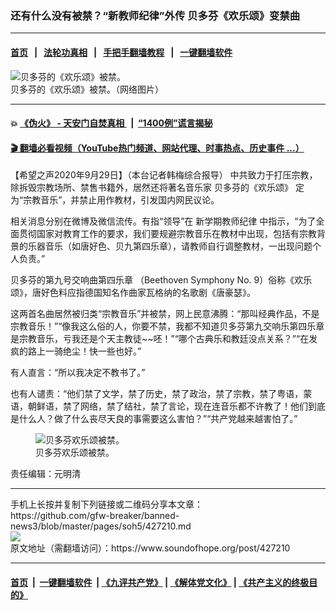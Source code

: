 ### 还有什么没有被禁？“新教师纪律”外传 贝多芬《欢乐颂》变禁曲
------------------------

#### [首页](https://github.com/gfw-breaker/banned-news3/blob/master/README.md) &nbsp;&nbsp;|&nbsp;&nbsp; [法轮功真相](https://github.com/begood0513/basic/blob/master/README.md)  &nbsp;&nbsp;|&nbsp;&nbsp; [手把手翻墙教程](https://github.com/gfw-breaker/guides/wiki)  &nbsp;&nbsp;|&nbsp;&nbsp; [一键翻墙软件](https://github.com/gfw-breaker/nogfw/blob/master/README.md)  



<div><img alt="贝多芬的《欢乐颂》被禁。" src="https://img.soundofhope.org/2020-09/20200116204511_18785-1601440030613.jpg"/>
<br/><figcaption class="caption">
 贝多芬的《欢乐颂》被禁。（网络图片）
</figcaption></div><hr/>

#### 💥 [《伪火》 - 天安门自焚真相 ](http://158.247.195.190:10000/videos/blog/weihuo.html)&nbsp; |&nbsp; [“1400例”谎言揭秘  ](http://158.247.195.190:10000/videos/blog/jiexi1400.html)

#### [ 🎬  翻墙必看视频（YouTube热门频道、网站代理、时事热点、历史事件 ...）](https://github.com/gfw-breaker/links/blob/master/banned.md)

<div><div class="Content__Wrapper sc-1bvya0-0 grZQxZ">
 <p class="meta-top">
  <span class="meta">
   【希望之声2020年9月29日】（本台记者韩梅综合报导）
  </span>
  中共致力于打压宗教，除拆毁宗教场所、禁售书籍外，居然还将著名音乐家
  <ok href="/term/387157">
   贝多芬的《欢乐颂》
  </ok>
  定为“宗教音乐”，并禁止用作教材，引发国内网民议论。
 </p>
 <p>
  相关消息分别在微博及微信流传。有指“领导”在
  <ok href="/term/387163">
   新学期教师纪律
  </ok>
  中指示，“为了全面贯彻国家对教育工作的要求，我们要规避宗教音乐在教材中出现，包括有宗教背景的乐器音乐（如唐好色、贝九第四乐章），请教师自行调整教材，一出现问题个人负责。”
 </p>
 <div class="AD_Embed__Wrap-sc-1xslmin-0 igMuqX module desktop">
  <div>
  </div>
 </div>
 <p>
  <ok href="/term/387160">
   贝多芬的第九号交响曲第四乐章
  </ok>
  （Beethoven Symphony No. 9）俗称《欢乐颂》，唐好色料应指德国知名作曲家瓦格纳的名歌剧《唐豪瑟》。
 </p>
 <p>
  这两首名曲居然被归类“宗教音乐”并被禁，网上民意沸腾：“那叫经典作品，不是宗教音乐！”“像我这么俗的人，你要不禁，我都不知道贝多芬第九交响乐第四乐章是宗教音乐，亏我还是个天主教徒~~呸！”“哪个古典乐和教廷没点关系？”“在发疯的路上一骑绝尘！快一些也好。”
 </p>
 <p>
  有人直言：“所以我决定不教书了。”
 </p>
 <p>
  也有人谴责：“他们禁了文学，禁了历史，禁了政治，禁了宗教，禁了粤语，蒙语，朝鲜语，禁了网络，禁了结社，禁了言论，现在连音乐都不许教了！他们到底是什么人？做了什么丧尽天良的事需要这么害怕？”“共产党越来越害怕了。”
 </p>
 <figure class="OImage__StyledFigure-sc-1lfley0-0 hHSfVg">
  <img alt="贝多芬欢乐颂被禁。" src="https://img.soundofhope.org/2020-09/ejdkewtwoae4voz-1601439755084.jpg"/>
  <br/><figcaption>
   贝多芬欢乐颂被禁。
  </figcaption>
 </figure>
 <p class="meta-btm">
  责任编辑：元明清
 </p>
</div>
</div>
<hr/>
手机上长按并复制下列链接或二维码分享本文章：<br/>
https://github.com/gfw-breaker/banned-news3/blob/master/pages/soh5/427210.md <br/>
<a href='https://github.com/gfw-breaker/banned-news3/blob/master/pages/soh5/427210.md'><img src='https://github.com/gfw-breaker/banned-news3/blob/master/pages/soh5/427210.md.png'/></a> <br/>
原文地址（需翻墙访问）：https://www.soundofhope.org/post/427210


------------------------
#### [首页](https://github.com/gfw-breaker/banned-news3/blob/master/README.md) &nbsp;|&nbsp; [一键翻墙软件](https://github.com/gfw-breaker/nogfw/blob/master/README.md) &nbsp;| [《九评共产党》](https://github.com/gfw-breaker/9ping.md/blob/master/README.md#九评之一评共产党是什么) | [《解体党文化》](https://github.com/gfw-breaker/jtdwh.md/blob/master/README.md) | [《共产主义的终极目的》](https://github.com/gfw-breaker/gczydzjmd.md/blob/master/README.md)


<img src='http://gfw-breaker.win/banned-news3/pages/soh5/427210.md' width='0px' height='0px'/>